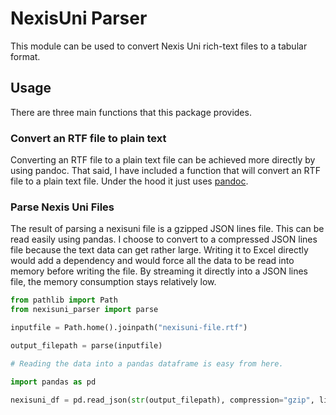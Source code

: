 # NexisUni Parser

This module can be used to convert Nexis Uni rich-text files to a tabular format.

## Usage

There are three main functions that this package provides.

### Convert an RTF file to plain text

Converting an RTF file to a plain text file can be achieved more directly by using pandoc. That said, I have included a function that will convert an RTF file to a plain text file. Under the hood it just uses [pandoc](https://pypi.org/project/pandoc/).

### Parse Nexis Uni Files

The result of parsing a nexisuni file is a gzipped JSON lines file. This can be read easily using pandas. I choose to convert to a compressed JSON lines file because the text data can get rather large. Writing it to Excel directly would add a dependency and would force all the data to be read into memory before writing the file. By streaming it directly into a JSON lines file, the memory consumption stays relatively low.

```python
from pathlib import Path
from nexisuni_parser import parse

inputfile = Path.home().joinpath("nexisuni-file.rtf")

output_filepath = parse(inputfile)

# Reading the data into a pandas dataframe is easy from here.

import pandas as pd

nexisuni_df = pd.read_json(str(output_filepath), compression="gzip", lines=True)

```
